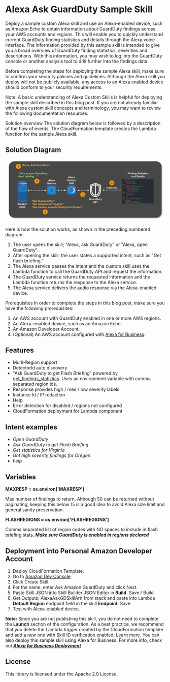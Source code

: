 
# Alexa Ask GuardDuty Sample Skill

Deploy a sample custom Alexa skill and use an Alexa-enabled device, such as Amazon Echo to obtain information about GuardDuty findings across your AWS accounts and regions. This will enable you to quickly understand current GuardDuty finding statistics and details through the Alexa voice interface. The information provided by this sample skill is intended to give you a broad overview of GuardDuty finding statistics, severities and descriptions. With this information, you may wish to log into the GuardDuty console or another analysis tool to drill further into the findings data.

Before completing the steps for deploying the sample Alexa skill, make sure to confirm your security policies and guidelines. Although the Alexa skill you deploy will not be publicly available, any access to an Alexa enabled device should conform to your security requirements.

Note: A basic understanding of Alexa Custom Skills is helpful for deploying the sample skill described in this blog post. If you are not already familiar with Alexa custom skill concepts and terminology, you may want to review the following documentation resources.

Solution overview
The solution diagram below is followed by a description of the flow of events. The CloudFormation template creates the Lambda function for the sample Alexa skill.

## Solution Diagram
![architecture diagram](images/skill-diagram.png)

Here is how the solution works, as shown in the preceding numbered diagram:
1.	The user opens the skill; "Alexa, ask GuardDuty" or "Alexa, open GuardDuty".
2.	After opening the skill, the user states a supported intent, such as "Get flash briefing."
3.	The Alexa service passes the intent and the custom skill uses the Lambda function to call the GuardDuty API and request the information.
4.	The GuardDuty service returns the requested information and the Lambda function returns the response to the Alexa service.
5.	The Alexa service delivers the audio response via the Alexa-enabled device.

Prerequisites
In order to complete the steps in this blog post, make sure you have the following prerequisites:
1.	An AWS account with GuardDuty enabled in one or more AWS regions.
2.	An Alexa-enabled device, such as an Amazon Echo.
3.	An Amazon Developer Account.
4.	(Optional) An AWS account configured with [Alexa for Business](https://aws.amazon.com/alexaforbusiness/).

## Features
- Multi-Region support
- DetectorId auto discovery
- "Ask GuardDuty to get Flash Briefing" powered by [get_findings_statistics](http://boto3.readthedocs.io/en/latest/reference/services/guardduty.html#GuardDuty.Client.get_findings_statistics). Uses an environment variable with comma separated region ids.
- Response provides high / med / low severity labels
- Instance Id / IP redaction
- Help
- Error detection for disabled / regions not configured
- CloudFormation deployment for Lambda component

## Intent examples
- *Open GuardDuty*
- *Ask GuardDuty to get Flash Briefing*
- *Get statistics for Virginia*
- *Get high severity findings for Oregon*
- *help*

## Variables
**MAXRESP = os.environ['MAXRESP']**

Max number of findings to return. Although 50 can be returned without paginating,
keeping this below 15 is a good idea to avoid Alexa size limit and general sanity preservation.

**FLASHREGIONS = os.environ['FLASHREGIONS']**

Comma separated list of region codes with NO spaces to include in flash briefing stats.
***Make sure GuardDuty is enabled in regions declared***

## Deployment into Personal Amazon Developer Account

1. Deploy CloudFormation Template.
2. Go to [Amazon Dev Console](https://developer.amazon.com/alexa/console/ask)
2. Click Create Skill.
3. For the name, enter Ask Amazon GuardDuty and click Next.
4. Paste Skill JSON into Skill Builder JSON Editor in **Build**. Save / Build
5. Get Outputs: AlexaAskGDSkillArn from stack and paste into Lambda **Default Region** endpoint field in the skill **Endpoint**. Save
6. Test with Alexa-enabled device.

**Note:** Since you are not publishing this skill, you do not need to complete the **Launch** section of the configuration. As a best practice, we recommend that you delete the Lambda trigger created by the CloudFormation template and add a new one with Skill ID verification enabled. [Learn more.](https://developer.amazon.com/docs/custom-skills/host-a-custom-skill-as-an-aws-lambda-function.html#configuring-the-alexa-skills-kit-trigger) You can also deploy this sample skill using Alexa for Business. For more info, check out ***[Alexa for Business Deployment](https://aws.amazon.com/alexaforbusiness/getting-started/)***


## License

This library is licensed under the Apache 2.0 License.
